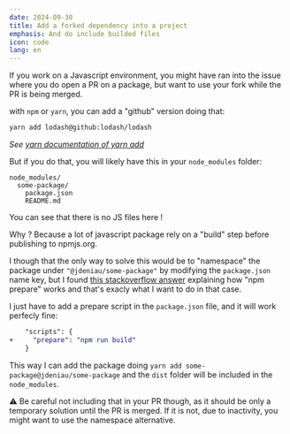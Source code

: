 ```yaml
---
date: 2024-09-30
title: Add a forked dependency into a project
emphasis: And do include builded files
icon: code
lang: en
---
```


If you work on a Javascript environment, you might have ran into the issue where you do open a PR on a package, but want to use your fork while the PR is being merged.

with `npm` or `yarn`, you can add a "github" version doing that:

```sh
yarn add lodash@github:lodash/lodash
```

_See [yarn documentation of yarn add](https://yarnpkg.com/cli/add)_

But if you do that, you will likely have this in your `node_modules` folder:

```
node_modules/
  some-package/
    package.json
    README.md
```

You can see that there is no JS files here !

Why ? Because a lot of javascript package rely on a "build" step before publishing to npmjs.org.

I though that the only way to solve this would be to "namespace" the package under `"@jdeniau/some-package"` by modifying the `package.json` name key, 
but I found [this stackoverflow answer](https://stackoverflow.com/a/57829251/2111353) explaining how "npm prepare" works and that's exacly what I want to do in that case.

I just have to add a prepare script in the `package.json` file, and it will work perfecly fine:

```diff
    "scripts": {
+     "prepare": "npm run build"
    }
```

This way I can add the package doing `yarn add some-package@jdeniau/some-package` and the `dist` folder will be included in the `node_modules`.

⚠️ Be careful not including that in your PR though, as it should be only a temporary solution until the PR is merged. If it is not, due to inactivity, you might want to use the namespace alternative.
